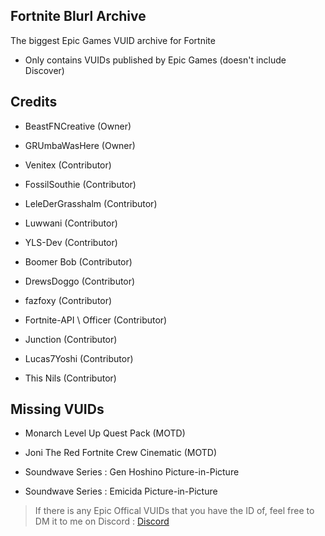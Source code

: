 ## Fortnite Blurl Archive
The biggest Epic Games VUID archive for Fortnite

- Only contains VUIDs published by Epic Games (doesn't include Discover)

## Credits
- BeastFNCreative (Owner)

- GRUmbaWasHere (Owner)

- Venitex (Contributor)

- FossilSouthie (Contributor)

- LeleDerGrasshalm (Contributor)

- Luwwani (Contributor)

- YLS-Dev (Contributor)

- Boomer Bob (Contributor)

- DrewsDoggo (Contributor)

- fazfoxy (Contributor)

- Fortnite-API \ Officer (Contributor)

- Junction (Contributor)

- Lucas7Yoshi (Contributor)

- This Nils (Contributor)

## Missing VUIDs

- Monarch Level Up Quest Pack (MOTD)

- Joni The Red Fortnite Crew Cinematic (MOTD)

- Soundwave Series : Gen Hoshino Picture-in-Picture

- Soundwave Series : Emicida Picture-in-Picture

>If there is any Epic Offical VUIDs that you have the ID of, feel free to DM it to me on Discord : [Discord](https://discord.com/users/593811960529944577)


